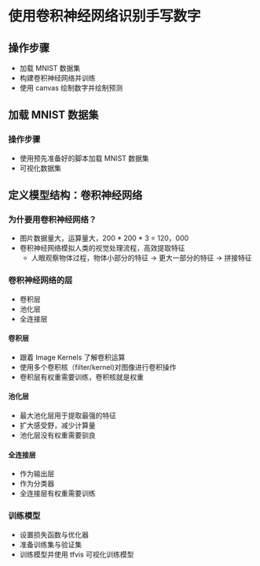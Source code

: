 # 使用卷积神经网络识别手写数字

## 操作步骤

-   加载 MNIST 数据集
-   构建卷积神经网络并训练
-   使用 canvas 绘制数字并绘制预测

## 加载 MNIST 数据集

### 操作步骤

-   使用预先准备好的脚本加载 MNIST 数据集
-   可视化数据集


## 定义模型结构：卷积神经网络

### 为什要用卷积神经网络？
-   图片数据量大，运算量大，200 * 200 * 3 = 120，000
-   卷积神经网络模拟人类的视觉处理流程，高效提取特征
    -   人眼观察物体过程，物体小部分的特征 -> 更大一部分的特征 -> 拼接特征

### 卷积神经网络的层
-   卷积层
-   池化层
-   全连接层

#### 卷积层
-   跟着 Image Kernels 了解卷积运算
-   使用多个卷积核（filter/kernel)对图像进行卷积操作
-   卷积层有权重需要训练，卷积核就是权重

#### 池化层
-   最大池化层用于提取最强的特征
-   扩大感受野，减少计算量
-   池化层没有权重需要驯良

#### 全连接层
-   作为输出层
-   作为分类器
-   全连接层有权重需要训练


### 训练模型
-   设置损失函数与优化器
-   准备训练集与验证集
-   训练模型并使用 tfvis 可视化训练模型